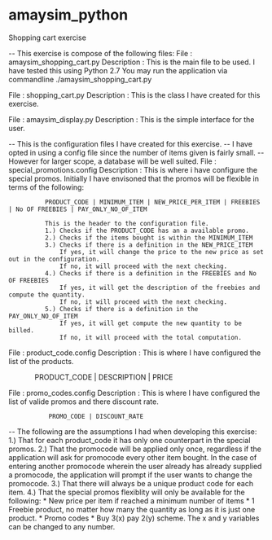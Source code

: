 # amaysim_python
Shopping cart exercise

-- This exercise is compose of the following files:
File : amaysim_shopping_cart.py
Description : This is the main file to be used. I have tested this using Python 2.7
              You may run the application via commandline ./amaysim_shopping_cart.py
              
File : shopping_cart.py
Description : This is the class I have created for this exercise.

File : amaysim_display.py
Description : This is the simple interface for the user.

-- This is the configuration files I have created for this exercise.
-- I have opted in using a config file since the number of items given is fairly small.
-- However for larger scope, a database will be well suited.
File : special_promotions.config
Description : This is where i have configure the special promos.
              Initially I have envisoned that the promos will be flexible in terms of the following:
              
              PRODUCT_CODE | MINIMUM_ITEM | NEW_PRICE_PER_ITEM | FREEBIES | No OF FREEBIES | PAY_ONLY_NO_OF_ITEM
              
              This is the header to the configuration file.
              1.) Checks if the PRODUCT_CODE has an a available promo.
              2.) Checks if the items bought is within the MINIMUM_ITEM
              3.) Checks if there is a definition in the NEW_PRICE_ITEM
                  If yes, it will change the price to the new price as set out in the configuration.
                  If no, it will proceed with the next checking.
              4.) Checks if there is a definition in the FREEBIES and No OF FREEBIES
                  If yes, it will get the description of the freebies and compute the quantity.
                  If no, it will proceed with the next checking.
              5.) Checks if there is a definition in the PAY_ONLY_NO_OF_ITEM
                  If yes, it will get compute the new quantity to be billed.
                  If no, it will proceed with the total computation.
              
File : product_code.config
Description : This is where I have configured the list of the products.
              
              PRODUCT_CODE | DESCRIPTION | PRICE

File : promo_codes.config
Description : This is where I have configured the list of valide promos and there discount rate.

               PROMO_CODE | DISCOUNT_RATE
               

-- The following are the assumptions I had when developing this exercise:
1.) That for each product_code it has only one counterpart in the special promos.
2.) That the promocode will be applied only once, regardless if the application will ask for promocode every other item         bought. In the case of entering another promocode wherein the user already has already supplied a promocode, the application will prompt if the user wants to change the promocode.
3.) That there will always be a unique product code for each item.
4.) That the special promos flexiblity will only be available for the following:
    * New price per item if reached a minimum number of items
    * 1 Freebie product, no matter how many the quantity as long as it is just one product.
    * Promo codes
    * Buy 3(x) pay 2(y) scheme. The x and y variables can be changed to any number. 
